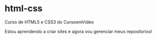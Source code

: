 # html-css
 Curso de HTML5 e CSS3 do CursoemVideo

Estou aprendendo a criar sites e agora vou gerenciar meus reposítorios!